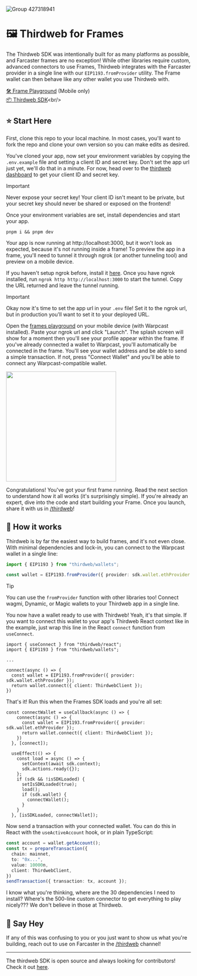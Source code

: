 ![Group 427318941](https://github.com/user-attachments/assets/efbaa7f0-65f1-4185-ab9d-c2de0ba41d57)

# 🖼️ Thirdweb for Frames

The Thirdweb SDK was intentionally built for as many platforms as possible, and Farcaster frames are no exception! While other libraries require custom, advanced connectors to use Frames, Thirdweb integrates with the Farcaster provider in a single line with our `EIP1193.fromProvider` utility. The Frame wallet can then behave like any other wallet you use Thirdweb with.

[🛠️ Frame Playground](https://warpcast.com/~/developers/frame-playground) (Mobile only)<br/>
[📦 Thirdweb SDK]([https://github.com/farcasterxyz/frames/](https://portal.thirdweb.com/connect))<br/>

## ⭐ Start Here

First, clone this repo to your local machine. In most cases, you'll want to fork the repo and clone your own version so you can make edits as desired.

You've cloned your app, now set your environment variables by copying the `.env.example` file and setting a client ID and secret key. Don't set the app url just yet, we'll do that in a minute. For now, head over to the [thirdweb dashboard](https://thirdweb.com/login) to get your client ID and secret key.

> [!IMPORTANT]
> Never expose your secret key! Your client ID isn't meant to be private, but your secret key should never be shared or exposed on the frontend!

Once your environment variables are set, install dependencies and start your app.

```
pnpm i && pnpm dev
```

Your app is now running at http://localhost:3000, but it won't look as expected, because it's not running inside a frame! To preview the app in a frame, you'll need to tunnel it through ngrok (or another tunneling tool) and preview on a mobile device.

If you haven't setup ngrok before, install it [here](https://ngrok.com/our-product/secure-tunnels). Once you have ngrok installed, run `ngrok http http://localhost:3000` to start the tunnel. Copy the URL returned and leave the tunnel running.

> [!IMPORTANT]  
> Okay now it's time to set the app url in your `.env` file! Set it to the ngrok url, but in production you'll want to set it to your deployed URL.

Open the [frames playground](https://warpcast.com/~/developers/frame-playground) on your mobile device (with Warpcast installed). Paste your ngrok url and click "Launch". The splash screen will show for a moment then you'll see your profile appear within the frame. If you've already connected a wallet to Warpcast, you'll automatically be connected in the frame. You'll see your wallet address and be able to send a simple transaction. If not, press "Connect Wallet" and you'll be able to connect any Warpcast-compatible wallet.

<img src="https://github.com/user-attachments/assets/511edf4f-1d02-427b-a0e3-bf51bcc1a305" width="300px" alt="" />

Congratulations! You've got your first frame running. Read the next section to understand how it all works (it's surprisingly simple). If you're already an expert, dive into the code and start building your Frame. Once you launch, share it with us in [/thirdweb](https://warpcast.com/~/channel/thirdweb)!

## 🔨 How it works

Thirdweb is by far the easiest way to build frames, and it's not even close. With minimal dependencies and lock-in, you can connect to the Warpcast wallet in a single line:
```ts
import { EIP1193 } from "thirdweb/wallets";

const wallet = EIP1193.fromProvider({ provider: sdk.wallet.ethProvider });
```
> [!TIP]
> You can use the `fromProvider` function with other libraries too! Connect wagmi, Dynamic, or Magic wallets to your Thirdweb app in a single line.

You now have a wallet ready to use with Thirdweb! Yeah, it's that simple. If you want to connect this wallet to your app's Thirdweb React context like in the example, just wrap this line in the React `connect` function from `useConnect`.

```tsx
import { useConnect } from "thirdweb/react";
import { EIP1193 } from "thirdweb/wallets";

...

connect(async () => {
  const wallet = EIP1193.fromProvider({ provider: sdk.wallet.ethProvider });
  return wallet.connect({ client: ThirdwebClient });
})
```

That's it! Run this when the Frames SDK loads and you're all set:
```tsx
const connectWallet = useCallback(async () => {
    connect(async () => {
      const wallet = EIP1193.fromProvider({ provider: sdk.wallet.ethProvider });
      return wallet.connect({ client: ThirdwebClient });
    })
  }, [connect]);

  useEffect(() => {
    const load = async () => {
      setContext(await sdk.context);
      sdk.actions.ready({});
    };
    if (sdk && !isSDKLoaded) {
      setIsSDKLoaded(true);
      load();
      if (sdk.wallet) {
        connectWallet();
      }
    }
  }, [isSDKLoaded, connectWallet]);
```

Now send a transaction with your connected wallet. You can do this in React with the `useActiveAccount` hook, or in plain TypeScript:

```ts
const account = wallet.getAccount();
const tx = prepareTransaction({
  chain: mainnet,
  to: "0x...",
  value: 10000n,
  client: ThirdwebClient,
})
sendTransaction({ transaction: tx, account });
```

I know what you're thinking, where are the 30 dependencies I need to install? Where's the 500-line custom connector to get everything to play nicely??? We don't believe in those at Thirdweb.

## 👋 Say Hey
If any of this was confusing to you or you just want to show us what you're building, reach out to use on Farcaster in the [/thirdweb](https://warpcast.com/~/channel/thirdweb) channel!

---

The thirdweb SDK is open source and always looking for contributors! Check it out [here](https://github.com/thirdweb-dev/js).

